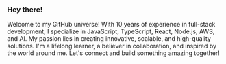 ### Hey there!

Welcome to my GitHub universe! With 10 years of experience in full-stack development, I specialize in JavaScript, TypeScript, React, Node.js, AWS, and AI. My passion lies in creating innovative, scalable, and high-quality solutions. I'm a lifelong learner, a believer in collaboration, and inspired by the world around me. Let's connect and build something amazing together!
